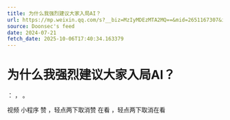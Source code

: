 ```yaml
---
title: 为什么我强烈建议大家入局AI？
url: https://mp.weixin.qq.com/s?__biz=MzIyMDEzMTA2MQ==&mid=2651167307&idx=1&sn=80a4122d704d6632104eaf9a4b0f2c43
source: Doonsec's feed
date: 2024-07-21
fetch_date: 2025-10-06T17:40:34.163379
---
```


# 为什么我强烈建议大家入局AI？

：
，
。

视频
小程序
赞
，轻点两下取消赞
在看
，轻点两下取消在看